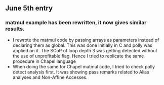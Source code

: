 ## June 5th entry

### matmul example has been rewritten, it now gives similar results.
- I rewrote the matmul code by passing arrays as parameters instead of declaring them as global. This was done initially in C and polly was applied on it. The SCoP of loop depth 3 was getting detected without the use of unprofitable flag. Hence I tried to replicate the same procedure in Chapel language
- When doing the same for Chapel matmul code, I tried to check polly detect analysis first. It was showing pass remarks related to Alias analyses and Non-Affine Accesses.
